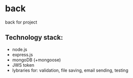 # back
back for project

## Technology stack:
- node.js
- express.js
- mongoDB (+mongoose)
- JWS token
- lybraries for: validation, file saving, email sending, testing
